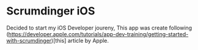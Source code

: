 #  Scrumdinger iOS

Decided to start my iOS Developer joureny,
This app was create following (https://developer.apple.com/tutorials/app-dev-training/getting-started-with-scrumdinger)[this] article by Apple.
